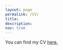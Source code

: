 ```yaml
---
layout: page
permalink: /CV/
title: 
description: 
nav: true
---
```


You can find my CV [here.](https://cqcampos.github.io/assets/cv.pdf) 
